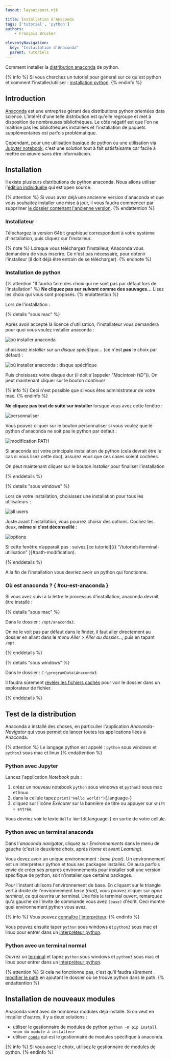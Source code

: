 ```yaml
---
layout: layout/post.njk

title: Installation d'Anaconda
tags: ['tutoriel', 'python']
authors: 
    - François Brucker

eleventyNavigation:
  key: "Installation d'Anaconda"
  parent: Tutoriels
---
```


<!-- début résumé -->

Comment installer la [distribution anaconda](https://www.anaconda.com/) de python.

<!-- fin résumé -->

{% info %}
Si vous cherchez un tutoriel pour général sur ce qu'est python et comment l'installer/utiliser : [installation python](../installation-python).
{% endinfo %}

## Introduction

[Anaconda](https://www.anaconda.com/) est une entreprise gérant des distributions python orientées data science. L'intérêt d'une telle distribution est qu'elle regroupe et met à disposition de nombreuses bibliothèques. Le côté négatif est que l'on ne maîtrise pas les bibliothèques installées et l'installation de paquets supplémentaires est parfois problématique.

Cependant, pour une utilisation basique de python ou une utilisation via [Jupyter notebook](https://jupyter.org/), c'est une solution tout à fait satisfaisante car facile à mettre en œuvre sans être informaticien.

## Installation

Il existe plusieurs distributions de python anaconda. Nous allons utiliser l'[édition individuelle](https://www.anaconda.com/products/individual) qui est open source.

{% attention %}
Si vous avez déjà une ancienne version d'anaconda et que vous souhaitez installer une mise à jour, il vous faudra commencer par supprimer [le dossier contenant l'ancienne version](#ou-est-anaconda).
{% endattention %}

### Installateur

 Téléchargez la version 64bit graphique correspondant à votre système d'installation, puis cliquez sur l'installeur.

{% note %}
Lorsque vous téléchargez l'installeur, Anaconda vous demandera de vous inscrire. Ce n'est pas nécessaire, pour obtenir l'installeur (il doit déjà être entrain de se télécharger).
{% endnote %}

### Installation de python

{% attention "Il faudra faire des choix qui ne sont pas par défaut lors de l'installation" %}
**Ne cliquez pas sur *suivant* comme des sauvages...** Lisez les choix qui vous sont proposés.
{% endattention %}

Lors de l'installation :

{% details "sous mac" %}

Après avoir accepté la licence d'utilisation, l'installateur vous demandera pour quoi vous voulez installer anaconda :

![où installer anaconda](ou-installer.png)

choisissez *installer sur un disque spécifique...* (ce n'est **pas** le choix par défaut) :

![où installer anaconda : disque spécifique](disque-spécifique.png)

Puis choisissez votre disque dur (il doit s'(appeler *"Macintosh HD"*)). On peut maintenant cliquer sur le bouton *continuer*

{% info %}
Ceci n'est possible que si vous êtes administrateur de votre mac.
{% endinfo %}

**Ne cliquez pas tout de suite sur installer** lorsque vous avez cette fenêtre :

![personnaliser](personnaliser.png)

Vous pouvez cliquer sur le bouton personnaliser si vous voulez que le python d'anaconda ne soit pas le python par défaut :

![modification PATH](modification-path.png)

Si anaconda est votre principale installation de python (cela devrait être le cas si vous lisez cette doc), assurez vous que ces cases soient cochées.

On peut maintenant cliquer sur le bouton *installer* pour finaliser l'installation

{% enddetails %}

{% details "sous windows" %}

Lors de votre installation, choisissez une installation pour tous les utilisateurs :

![all users](windows-anaconda-alluser.png)

Juste avant l'installation, vous pourrez choisir des options. Cochez les deux, **même si c'est déconseillé** :

![options](anaconda-options.png)

Si cette fenêtre n’apparaît pas : suivez [ce tutoriel]({{ "/tutoriels/terminal-utilisation" }}#path-modification).

{% enddetails %}

A la fin de l'installation vous devriez avoir un python qui fonctionne.

### Où est anaconda ? { #ou-est-anaconda }

Si vous avez suivi à la lettre le processus d'installation, anaconda devrait être installé :

{% details "sous mac" %}

Dans le dossier : `/opt/anaconda3`.

On ne le voit pas par défaut dans le finder, il faut aller directement au dossier en allant dans le *menu Aller > Aller au dossier...*, puis en tapant `/opt`.

{% enddetails %}

{% details "sous windows" %}

Dans le dossier : `C:\programData\Anaconda3`.

Il faudra sûrement [révéler les fichiers cachés](../fichiers-navigation#dossiers-et-fichiers-cachés) pour voir le dossier dans un explorateur de fichier.

{% enddetails %}

## Test de la distribution

Anaconda a installé des choses, en particulier l'application *Anaconda-Navigator* qui vous permet de lancer toutes les applications liées à Anaconda.

{% attention %}
Le langage python est appelé : `python` sous windows et `python3` sous mac et linux
{% endattention %}

### Python avec Jupyter

Lancez l'application *Notebook* puis :

  1. créez un nouveau notebook `python` sous windows et `python3` sous mac et linux.
  2. dans la cellule tapez `print("Hello world!")`{.language-}
  3. cliquez sur l'icône *Exécuter* sur la bannière de titre ou appuyer sur `shift + entrée`.
  
Vous devriez voir le texte `Hello World`{.language-} en sortie de votre cellule.

### Python avec un terminal anaconda

Dans l'*anaconda navigator*, cliquez sur *Environnements* dans le menu de gauche (c'est le deuxième choix, après *Home* et avant *Learning*).

Vous devez avoir un unique environnement : *base (root)*. Un environnement est un interpréteur python et tous ses packages installés. On aura parfois envie de créer ses propres environnements pour installer soit une version spécifique de python, soit n'installer que certains packages.

Pour l'instant utilisons l'environnement de base. En cliquant sur le triangle vert à droite de l'environnement *base (root)*, vous pouvez cliquer sur *open terminal*, ce qui ouvrira un terminal. Une fois le terminal ouvert, remarquez qu'à gauche de l'invite de commande vous avez `(base)` d'écrit. Ceci montre quel environnement python vous avez.

{% info %}
Vous pouvez [connaître l'interpréteur](https://docs.anaconda.com/anaconda/user-guide/tasks/integration/python-path/).
{% endinfo %}

Vous pouvez ensuite taper `python` sous windows et `python3` sous mac et linux pour entrer dans un [interpréteur python](../installation-de-python#interpréteur-id).

### Python avec un terminal normal

Ouvrez un [terminal](../terminal) et tapez `python` sous windows et `python3` sous mac et linux pour entrer dans un
[interpréteur python](installation-python#interpréteur-id).

{% attention %}
Si cela ne fonctionne pas, c'est qu'il faudra sûrement [modifier le path](../terminal-utilisation#modification-permanente-path) en ajoutant le dossier où se trouve python dans le path.
{% endattention %}

## Installation de nouveaux modules

Anaconda vient avec de nombreux modules déjà installé. Si on veut en installer d'autres, il y a deux solutions :

* utiliser le gestionnaire de modules de python `python -m pip install <nom du module à installer>`
* utiliser [`conda`](https://conda.io/projects/conda/en/latest/user-guide/index.html) qui est le gestionnaire de modules spécifique à anaconda.

{% info %}
Si vous avez le choix, utilisez le gestionnaire de modules de python.
{% endinfo %}
